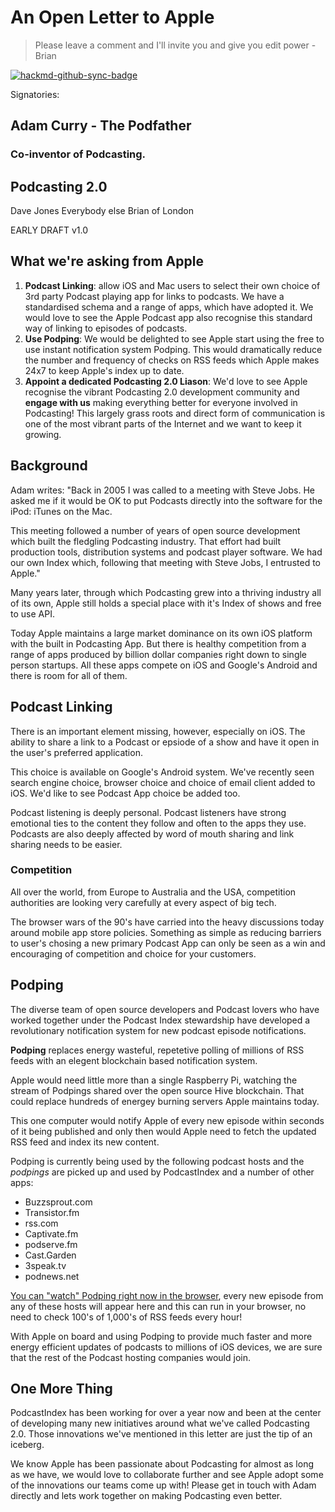 # An Open Letter to Apple

> Please leave a comment and I'll invite you and give you edit power - Brian

[![hackmd-github-sync-badge](https://hackmd.io/x-EFQGinSrCquuV-KYn72A/badge)](https://hackmd.io/x-EFQGinSrCquuV-KYn72A)


Signatories:
## Adam Curry - The Podfather
### Co-inventor of Podcasting.

## Podcasting 2.0
Dave Jones
Everybody else
Brian of London

EARLY DRAFT v1.0

## What we're asking from Apple

1. **Podcast Linking**: allow iOS and Mac users to select their own choice of 3rd party Podcast playing app for links to podcasts. We have a standardised schema and a range of apps, which have adopted it. We would love to see the Apple Podcast app also recognise this standard way of linking to episodes of podcasts.
2. **Use Podping**: We would be delighted to see Apple start using the free to use instant notification system Podping. This would dramatically reduce the number and frequency of checks on RSS feeds which Apple makes 24x7 to keep Apple's index up to date.
3. **Appoint a dedicated Podcasting 2.0 Liason**: We'd love to see Apple recognise the vibrant Podcasting 2.0 development community and **engage with us** making everything better for everyone involved in Podcasting! This largely grass roots and direct form of communication is one of the most vibrant parts of the Internet and we want to keep it growing.


## Background

Adam writes: "Back in 2005 I was called to a meeting with Steve Jobs. He asked me if it would be OK to put Podcasts directly into the software for the iPod: iTunes on the Mac. 

This meeting followed a number of years of open source development which built the fledgling Podcasting industry. That effort had built production tools, distribution systems and podcast player software. We had our own Index which, following that meeting with Steve Jobs, I entrusted to Apple."
    
Many years later, through which Podcasting grew into a thriving industry all of its own, Apple still holds a special place with it's Index of shows and free to use API.
    
Today Apple maintains a large market dominance on its own iOS platform with the built in Podcasting App. But there is healthy competition from a range of apps produced by billion dollar companies right down to single person startups. All these apps compete on iOS and Google's Android and there is room for all of them.
    
## Podcast Linking
    
There is an important element missing, however, especially on iOS. The ability to share a link to a Podcast or epsiode of a show and have it open in the user's preferred application. 
    
This choice is available on Google's Android system. We've recently seen search engine choice, browser choice and choice of email client added to iOS. We'd like to see Podcast App choice be added too.
    
Podcast listening is deeply personal. Podcast listeners have strong emotional ties to the content they follow and often to the apps they use. Podcasts are also deeply affected by word of mouth sharing and link sharing needs to be easier.
    
### Competition
    
All over the world, from Europe to Australia and the USA, competition authorities are looking very carefully at every aspect of big tech.

The browser wars of the 90's have carried into the heavy discussions today around mobile app store policies. Something as simple as reducing barriers to user's chosing a new primary Podcast App can only be seen as a win and encouraging of competition and choice for your customers.
    
## Podping
    
The diverse team of open source developers and Podcast lovers who have worked together under the Podcast Index stewardship have developed a revolutionary notification system for new podcast episode notifications.
    
**Podping** replaces energy wasteful, repetetive polling of millions of RSS feeds with an elegent blockchain based notification system.
    
Apple would need little more than a single Raspberry Pi, watching the stream of Podpings shared over the open source Hive blockchain. That could replace hundreds of energey burning servers Apple maintains today.
    
This one computer would notify Apple of every new episode within seconds of it being published and only then would Apple need to fetch the updated RSS feed and index its new content.
    
Podping is currently being used by the following podcast hosts and the *podpings* are picked up and used by PodcastIndex and a number of other apps:
    
- Buzzsprout.com
- Transistor.fm
- rss.com
- Captivate.fm
- podserve.fm
- Cast.Garden
- 3speak.tv
- podnews.net

[You can "watch" Podping right now in the browser](https://podping.watch/), every new episode from any of these hosts will appear here and this can run in your browser, no need to check 100's of 1,000's of RSS feeds every hour!

With Apple on board and using Podping to provide much faster and more energy efficient updates of podcasts to millions of iOS devices, we are sure that the rest of the Podcast hosting companies would join.

## One More Thing

PodcastIndex has been working for over a year now and been at the center of developing many new initiatives around what we've called Podcasting 2.0. Those innovations we've mentioned in this letter are just the tip of an iceberg.

We know Apple has been passionate about Podcasting for almost as long as we have, we would love to collaborate further and see Apple adopt some of the innovations our teams come up with! Please get in touch with Adam directly and lets work together on making Podcasting even better.
